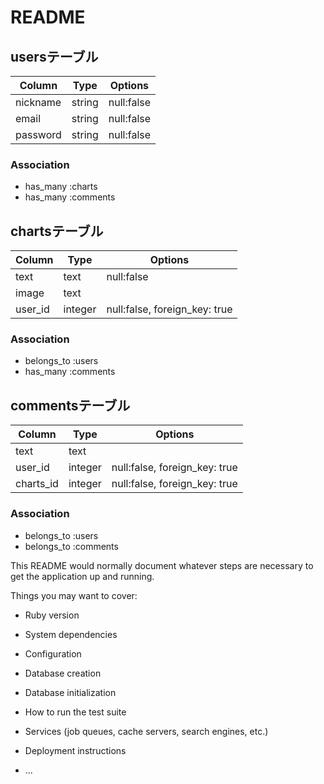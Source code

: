 # README

## usersテーブル

|Column|Type|Options|
|------|----|-------|
|nickname|string|null:false|
|email|string|null:false|
|password|string|null:false|

### Association
- has_many :charts
- has_many :comments

## chartsテーブル
|Column|Type|Options|
|------|----|-------|
|text|text|null:false|
|image|text|
|user_id|integer|null:false, foreign_key: true|

### Association
- belongs_to :users
- has_many :comments

## commentsテーブル
|Column|Type|Options|
|------|----|-------|
|text|text|
|user_id|integer|null:false, foreign_key: true|
|charts_id|integer|null:false, foreign_key: true|

### Association
- belongs_to :users
- belongs_to :comments


This README would normally document whatever steps are necessary to get the
application up and running.

Things you may want to cover:

* Ruby version

* System dependencies

* Configuration

* Database creation

* Database initialization

* How to run the test suite

* Services (job queues, cache servers, search engines, etc.)

* Deployment instructions

* ...
